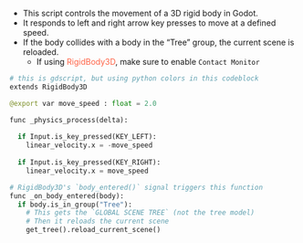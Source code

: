 + This script controls the movement of a 3D rigid body in Godot. 
+ It responds to left and right arrow key presses to move at a defined speed. 
+ If the body collides with a body in the “Tree” group, the current scene is reloaded.
	+ If using <span style="color:tomato;">RigidBody3D</span>, make sure to enable `Contact Monitor`
```python
# this is gdscript, but using python colors in this codeblock
extends RigidBody3D

@export var move_speed : float = 2.0

func _physics_process(delta):
  
  if Input.is_key_pressed(KEY_LEFT):
    linear_velocity.x = -move_speed
    
  if Input.is_key_pressed(KEY_RIGHT):
    linear_velocity.x = move_speed

# RigidBody3D's `body_entered()` signal triggers this function
func _on_body_entered(body):
  if body.is_in_group("Tree"):
	# This gets the `GLOBAL SCENE TREE` (not the tree model)
	# Then it reloads the current scene
    get_tree().reload_current_scene()
```